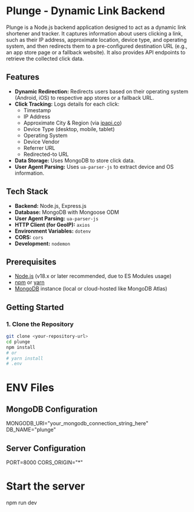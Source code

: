 # Plunge - Dynamic Link Backend

Plunge is a Node.js backend application designed to act as a dynamic link shortener and tracker. It captures information about users clicking a link, such as their IP address, approximate location, device type, and operating system, and then redirects them to a pre-configured destination URL (e.g., an app store page or a fallback website). It also provides API endpoints to retrieve the collected click data.

## Features

*   **Dynamic Redirection:** Redirects users based on their operating system (Android, iOS) to respective app stores or a fallback URL.
*   **Click Tracking:** Logs details for each click:
    *   Timestamp
    *   IP Address
    *   Approximate City & Region (via [ipapi.co](https://ipapi.co/))
    *   Device Type (desktop, mobile, tablet)
    *   Operating System
    *   Device Vendor
    *   Referrer URL
    *   Redirected-to URL
*   **Data Storage:** Uses MongoDB to store click data.
*   **User Agent Parsing:** Uses `ua-parser-js` to extract device and OS information.

## Tech Stack

*   **Backend:** Node.js, Express.js
*   **Database:** MongoDB with Mongoose ODM
*   **User Agent Parsing:** `ua-parser-js`
*   **HTTP Client (for GeoIP):** `axios`
*   **Environment Variables:** `dotenv`
*   **CORS:** `cors`
*   **Development:** `nodemon`

## Prerequisites

*   [Node.js](https://nodejs.org/) (v18.x or later recommended, due to ES Modules usage)
*   [npm](https://www.npmjs.com/) or [yarn](https://yarnpkg.com/)
*   [MongoDB](https://www.mongodb.com/try/download/community) instance (local or cloud-hosted like MongoDB Atlas)

## Getting Started

### 1. Clone the Repository

```bash
git clone <your-repository-url>
cd plunge
npm install
# or
# yarn install
# .env
```
# ENV Files

## MongoDB Configuration
MONGODB_URI="your_mongodb_connection_string_here" 
DB_NAME="plunge"

## Server Configuration
PORT=8000
CORS_ORIGIN="*"

# Start the server
npm run dev

